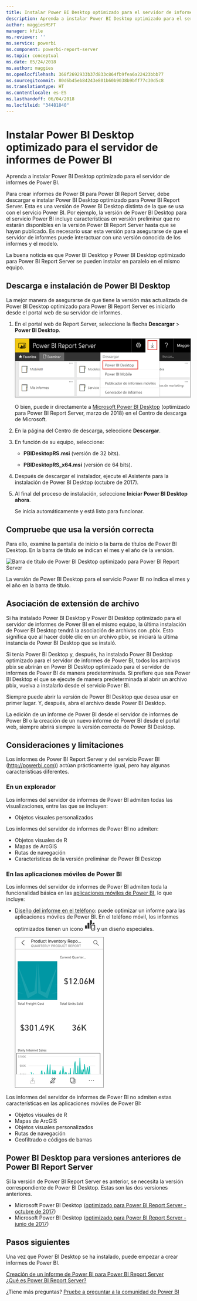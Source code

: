 ```yaml
---
title: Instalar Power BI Desktop optimizado para el servidor de informes de Power BI
description: Aprenda a instalar Power BI Desktop optimizado para el servidor de informes de Power BI
author: maggiesMSFT
manager: kfile
ms.reviewer: ''
ms.service: powerbi
ms.component: powerbi-report-server
ms.topic: conceptual
ms.date: 05/24/2018
ms.author: maggies
ms.openlocfilehash: 368f2692933b37d833c864fb9fea6a22423bbb77
ms.sourcegitcommit: 80d6b45eb84243e801b60b9038b9bff77c30d5c8
ms.translationtype: HT
ms.contentlocale: es-ES
ms.lasthandoff: 06/04/2018
ms.locfileid: "34481840"
---
```

# <a name="install-power-bi-desktop-optimized-for-power-bi-report-server"></a>Instalar Power BI Desktop optimizado para el servidor de informes de Power BI
Aprenda a instalar Power BI Desktop optimizado para el servidor de informes de Power BI.

Para crear informes de Power BI para Power BI Report Server, debe descargar e instalar Power BI Desktop optimizado para Power BI Report Server. Esta es una versión de Power BI Desktop distinta de la que se usa con el servicio Power BI. Por ejemplo, la versión de Power BI Desktop para el servicio Power BI incluye características en versión preliminar que no estarán disponibles en la versión Power BI Report Server hasta que se hayan publicado. Es necesario usar esta versión para asegurarse de que el servidor de informes puede interactuar con una versión conocida de los informes y el modelo. 

La buena noticia es que Power BI Desktop y Power BI Desktop optimizado para Power BI Report Server se pueden instalar en paralelo en el mismo equipo.

## <a name="download-and-install-power-bi-desktop"></a>Descarga e instalación de Power BI Desktop

La mejor manera de asegurarse de que tiene la versión más actualizada de Power BI Desktop optimizado para Power BI Report Server es iniciarlo desde el portal web de su servidor de informes.

1. En el portal web de Report Server, seleccione la flecha **Descargar** > **Power BI Desktop**.

    ![Descarga de Power BI Desktop desde el portal web](media/install-powerbi-desktop/report-server-download-web-portal.png)

    O bien, puede ir directamente a [Microsoft Power BI Desktop](https://www.microsoft.com/download/details.aspx?id=56723) (optimizado para Power BI Report Server, marzo de 2018) en el Centro de descarga de Microsoft.

2. En la página del Centro de descarga, seleccione **Descargar**.

3. En función de su equipo, seleccione: 

    - **PBIDesktopRS.msi** (versión de 32 bits).

    - **PBIDesktopRS_x64.msi** (versión de 64 bits).

1. Después de descargar el instalador, ejecute el Asistente para la instalación de Power BI Desktop (octubre de 2017).
2. Al final del proceso de instalación, seleccione **Iniciar Power BI Desktop ahora**.
   
    Se inicia automáticamente y está listo para funcionar.

## <a name="verify-you-are-using-the-correct-version"></a>Compruebe que usa la versión correcta
Para ello, examine la pantalla de inicio o la barra de títulos de Power BI Desktop. En la barra de título se indican el mes y el año de la versión.

![Barra de título de Power BI Desktop optimizado para Power BI Report Server](media/quickstart-create-powerbi-report/report-server-desktop-march-2018.png)

La versión de Power BI Desktop para el servicio Power BI no indica el mes y el año en la barra de título.

## <a name="file-extension-association"></a>Asociación de extensión de archivo
Si ha instalado Power BI Desktop y Power BI Desktop optimizado para el servidor de informes de Power BI en el mismo equipo, la última instalación de Power BI Desktop tendrá la asociación de archivos con .pbix. Esto significa que al hacer doble clic en un archivo pbix, se iniciará la última instancia de Power BI Desktop que se instaló.

Si tenía Power BI Desktop y, después, ha instalado Power BI Desktop optimizado para el servidor de informes de Power BI, todos los archivos pbix se abrirán en Power BI Desktop optimizado para el servidor de informes de Power BI de manera predeterminada. Si prefiere que sea Power BI Desktop el que se ejecute de manera predeterminada al abrir un archivo pbix, vuelva a instalarlo desde el servicio Power BI.

Siempre puede abrir la versión de Power BI Desktop que desea usar en primer lugar. Y, después, abra el archivo desde Power BI Desktop.

La edición de un informe de Power BI desde el servidor de informes de Power BI o la creación de un nuevo informe de Power BI desde el portal web, siempre abrirá siempre la versión correcta de Power BI Desktop.

## <a name="considerations-and-limitations"></a>Consideraciones y limitaciones
Los informes de Power BI Report Server y del servicio Power BI (http://powerbi.com)) actúan prácticamente igual, pero hay algunas características diferentes.

### <a name="in-a-browser"></a>En un explorador
Los informes del servidor de informes de Power BI admiten todas las visualizaciones, entre las que se incluyen:

* Objetos visuales personalizados

Los informes del servidor de informes de Power BI no admiten:

* Objetos visuales de R
* Mapas de ArcGIS
* Rutas de navegación
* Características de la versión preliminar de Power BI Desktop

### <a name="in-the-power-bi-mobile-apps"></a>En las aplicaciones móviles de Power BI
Los informes del servidor de informes de Power BI admiten toda la funcionalidad básica en las [aplicaciones móviles de Power BI](../mobile-apps-for-mobile-devices.md), lo que incluye:

* [Diseño del informe en el teléfono](../desktop-create-phone-report.md): puede optimizar un informe para las aplicaciones móviles de Power BI. En el teléfono móvil, los informes optimizados tienen un icono ![icono de diseño de informes del teléfono](media/quickstart-create-powerbi-report/power-bi-rs-mobile-optimized-icon.png) y un diseño especiales.
  
    ![Informe optimizado para teléfonos](media/quickstart-create-powerbi-report/power-bi-rs-mobile-optimized-report.png)

Los informes del servidor de informes de Power BI no admiten estas características en las aplicaciones móviles de Power BI:

* Objetos visuales de R
* Mapas de ArcGIS
* Objetos visuales personalizados
* Rutas de navegación
* Geofiltrado o códigos de barras

## <a name="power-bi-desktop-for-earlier-versions-of-power-bi-report-server"></a>Power BI Desktop para versiones anteriores de Power BI Report Server

Si la versión de Power BI Report Server es anterior, se necesita la versión correspondiente de Power BI Desktop. Estas son las dos versiones anteriores.

- Microsoft Power BI Desktop ([optimizado para Power BI Report Server - octubre de 2017](https://www.microsoft.com/download/details.aspx?id=56136))
- Microsoft Power BI Desktop ([optimizado para Power BI Report Server - junio de 2017](https://www.microsoft.com/download/details.aspx?id=55330))

## <a name="next-steps"></a>Pasos siguientes
Una vez que Power BI Desktop se ha instalado, puede empezar a crear informes de Power BI.

[Creación de un informe de Power BI para Power BI Report Server](quickstart-create-powerbi-report.md)  
[¿Qué es Power BI Report Server?](get-started.md)

¿Tiene más preguntas? [Pruebe a preguntar a la comunidad de Power BI](https://community.powerbi.com/)

